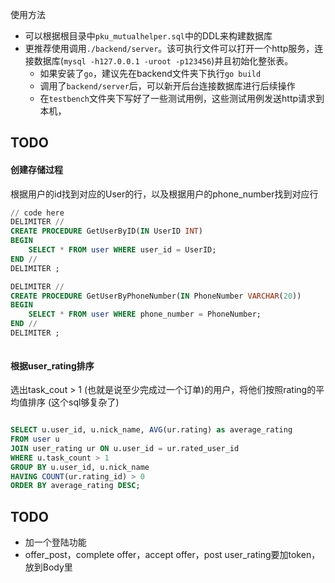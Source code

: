 使用方法
* 可以根据根目录中`pku_mutualhelper.sql`中的DDL来构建数据库
* 更推荐使用调用`./backend/server`。该可执行文件可以打开一个http服务，连接数据库(`mysql -h127.0.0.1 -uroot -p123456`)并且初始化整张表。
    * 如果安装了`go`，建议先在backend文件夹下执行`go build`
    * 调用了`backend/server`后，可以新开后台连接数据库进行后续操作
    * 在`testbench`文件夹下写好了一些测试用例，这些测试用例发送http请求到本机，


## TODO

#### 创建存储过程

根据用户的id找到对应的User的行，以及根据用户的phone_number找到对应行
```sql
// code here
DELIMITER //
CREATE PROCEDURE GetUserByID(IN UserID INT)
BEGIN
    SELECT * FROM user WHERE user_id = UserID;
END //
DELIMITER ;

DELIMITER //
CREATE PROCEDURE GetUserByPhoneNumber(IN PhoneNumber VARCHAR(20))
BEGIN
    SELECT * FROM user WHERE phone_number = PhoneNumber;
END //
DELIMITER ;



```

#### 根据user_rating排序
选出task_cout > 1 (也就是说至少完成过一个订单)的用户，将他们按照rating的平均值排序 (这个sql够复杂了)
```sql

SELECT u.user_id, u.nick_name, AVG(ur.rating) as average_rating
FROM user u
JOIN user_rating ur ON u.user_id = ur.rated_user_id
WHERE u.task_count > 1
GROUP BY u.user_id, u.nick_name
HAVING COUNT(ur.rating_id) > 0
ORDER BY average_rating DESC;

```


## TODO
* 加一个登陆功能
* offer_post，complete offer，accept offer，post user_rating要加token，放到Body里